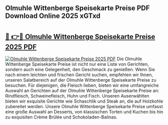 ## Olmuhle Wittenberge Speisekarte Preise PDF Download Online 2025 xGTxd

# <h2><a href="http://gc5tj4x.nevu.top/?p=Olmuhle+Wittenberge+Speisekarte+Preise">🔗 👉🔴 Olmuhle Wittenberge Speisekarte Preise 2025 PDF</a></h2>

[![Olmuhle Wittenberge Speisekarte Preise 2025 PDF](https://i.imgur.com/dBaPXMq.png)](http://gc5tj4x.nevu.top/?p=Olmuhle+Wittenberge+Speisekarte+Preise)
Die Olmuhle Wittenberge Speisekarte Preise ist nicht nur eine Liste von Gerichten, sondern auch eine Gelegenheit, den Geschmack zu genießen. Wenn Sie nach einem leichten und frischen Gericht suchen, empfehlen wir Ihnen, unseren Salatbereich auf der Olmuhle Wittenberge Speisekarte Preise zu besuchen. Für diejenigen, die Fleisch lieben, bieten wir eine umfangreiche Auswahl an Gerichten auf der Olmuhle Wittenberge Speisekarte Preise an: Rindfleisch, Schweinefleisch, Huhn und Fisch. Unseren Auserwählten bieten wir exquisite Gerichte wie Schaschlik und Steak an, die auf Holzkohle zubereitet werden. Unsere Olmuhle Wittenberge Speisekarte Preise umfasst eine große Auswahl an Desserts, von klassischen Torten und Kuchen bis hin zu exquisiten Crème Brûlée und Schokoladen-Balinas.
